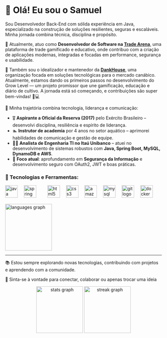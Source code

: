 <h1 align="left">👋 Olá! Eu sou o Samuel</h1>

Sou Desenvolvedor Back-End com sólida experiência em Java, especializado na construção de soluções resilientes, seguras e escaláveis. Minha jornada combina técnica, disciplina e propósito.

💼 Atualmente, atuo como **Desenvolvedor de Software na [Trade Arena](https://www.tradearena.com.br/)**, uma plataforma de trade gamificado e educativo, onde contribuo com a criação de aplicações modernas, integradas e focadas em performance, segurança e usabilidade.

🚀 Também sou o idealizador e mantenedor da **[DankHouse](https://github.com/dank-house)**, uma organização focada em soluções tecnológicas para o mercado canábico. Atualmente, estamos dando os primeiros passos no desenvolvimento do Grow Level — um projeto promissor que une gamificação, educação e diário de cultivo. A jornada está só começando, e contribuições são super bem-vindas! 🌱💻



🧠 Minha trajetória combina tecnologia, liderança e comunicação:

- 🎖️ **Aspirante a Oficial da Reserva (2017)** pelo Exército Brasileiro – desenvolvi disciplina, resiliência e espírito de liderança.
- 🏊 **Instrutor de academia** por 4 anos no setor aquático – aprimorei habilidades de comunicação e gestão de equipe.
- 🧑‍💻 **Analista de Engenharia TI no Itaú Unibanco** – atuei no desenvolvimento de sistemas robustos com **Java, Spring Boot, MySQL, DynamoDB e AWS**.
- 🔐 **Foco atual**: aprofundamento em **Segurança da Informação** e desenvolvimento seguro com OAuth2, JWT e boas práticas.

### 🧰 Tecnologias e Ferramentas:

<div align="left">
  <img src="https://cdn.jsdelivr.net/gh/devicons/devicon/icons/java/java-original.svg" height="40" alt="java logo"  />
  <img width="12" />
  <img src="https://cdn.jsdelivr.net/gh/devicons/devicon/icons/spring/spring-original.svg" height="40" alt="spring logo"  />
  <img width="12" />
  <img width="12" />
  <img src="https://cdn.jsdelivr.net/gh/devicons/devicon/icons/html5/html5-original.svg" height="40" alt="html5 logo"  />
  <img width="12" />
  <img src="https://cdn.jsdelivr.net/gh/devicons/devicon/icons/css3/css3-original.svg" height="40" alt="css3 logo"  />
  <img width="12" />
  <img src="https://cdn.jsdelivr.net/gh/devicons/devicon/icons/amazonwebservices/amazonwebservices-line-wordmark.svg" height="40" alt="amazonwebservices logo"  />
  <img width="12" />
  <img src="https://cdn.jsdelivr.net/gh/devicons/devicon/icons/mysql/mysql-original.svg" height="40" alt="mysql logo"  />
  <img width="12" />
  <img src="https://cdn.jsdelivr.net/gh/devicons/devicon/icons/git/git-original.svg" height="40" alt="git logo"  />
  <img width="12" />
  <img src="https://cdn.jsdelivr.net/gh/devicons/devicon/icons/docker/docker-original.svg" height="40" alt="docker logo"  />
</div>

<br>

<div align="left">
  <img src="https://github-readme-stats.vercel.app/api/top-langs?username=dev-s4muel&locale=pt-br&hide_title=false&layout=compact&card_width=320&langs_count=5&theme=gruvbox_light&hide_border=false&order=2" height="150" alt="languages graph"  />
</div>

---

📚 Estou sempre explorando novas tecnologias, contribuindo com projetos e aprendendo com a comunidade.

🔗 Sinta-se à vontade para conectar, colaborar ou apenas trocar uma ideia

<div align="center">
  <img src="https://github-readme-stats.vercel.app/api?username=dev-s4muel&hide_title=false&hide_rank=false&show_icons=true&include_all_commits=true&count_private=true&disable_animations=false&theme=gruvbox_light&locale=pt-br&hide_border=false&order=1" height="150" alt="stats graph"  />
  <img src="https://streak-stats.demolab.com?user=dev-s4muel&locale=pt-br&mode=daily&theme=gruvbox_light&hide_border=false&border_radius=5&date_format=j%20M%5B%20Y%5D&order=3" height="150" alt="streak graph"  />
</div>

###
